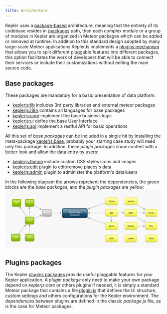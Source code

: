 ```yaml
---
title: Architecture
---
```


Kepler uses a [package-based](http://experimentsinmeteor.com/package-based-architecture/) architecture, meaning that the entirety of its codebase resides in [/packages](https://github.com/Keplerjs/Kepler/tree/master/packages) path, then each complex module or a group of modules in Kepler are organized in Meteor packages which can be added or removed at runtime.
In addition to this standard design adopted by many large-scale Meteor applications KeplerJs implements a [plugins mechanism](architecture.html#Plugins-packages) that allows you to split different pluggable features into different packages, this option facilitates the work of developers that will be able to connect their services or include their customizations without editing the main source code.

## Base packages

These packages are mandatory for a basic presentation of data platform:

* [keplerjs:lib](https://github.com/Keplerjs/Kepler/tree/master/packages/keplerjs-lib) includes 3rd party libraries and external meteor packages
* [keplerjs:i18n](https://github.com/Keplerjs/Kepler/tree/master/packages/keplerjs-i18n) contains all languages for base packages
* [keplerjs:core](https://github.com/Keplerjs/Kepler/tree/master/packages/keplerjs-core) implement the base business logic
* [keplerjs:ui](https://github.com/Keplerjs/Kepler/tree/master/packages/keplerjs-ui) define the base User Interface
* [keplerjs:api](https://github.com/Keplerjs/Kepler/tree/master/packages/keplerjs-api) implement a restful API for basic operations

All this set of *base packages* can be included in a single hit by installing the meta-package [keplerjs:base](https://github.com/Keplerjs/Kepler/tree/master/packages/keplerjs-base), probably your starting case study will need only this package. In addition, these *plugin packages* show content with a better look and allow the data entry by users:

* [keplerjs:theme](https://github.com/Keplerjs/Kepler/tree/master/packages/keplerjs-theme) include custom CSS styles icons and images
* [keplerjs:edit](https://github.com/Keplerjs/Kepler/tree/master/packages/keplerjs-edit) plugin to edit/remove places's data
* [keplerjs:admin](https://github.com/Keplerjs/Kepler/tree/master/packages/keplerjs-admin) plugin to administer the platform's data/users

In the following diagram the arrows represent the dependencies, the green blocks are the *base packages*, and the *plugin packages* are yellow:
![base packages](images/base-packages.png)


## Plugins packages
The Kepler [plugins packages](plugins.html) provide useful pluggable features for your Kepler application. A *plugin package* only need to make your own package depend on *keplerjs:core* or others plugins if needed, it is simply a standard Meteor package that contains a file [plugin.js](plugin-js.html) that defines the UI structure, custom settings and others configurations for the Kepler environment. The *dependencies* between plugins are defined in the classic *package.js* file, as is the case for Meteor packages.
